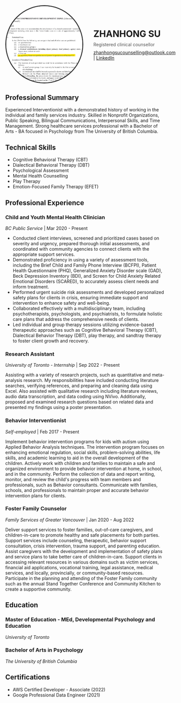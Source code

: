 <div style="display: flex; align-items: center; margin-bottom: 2rem;">
  <img src="ZONING.jpg" alt="ZHANHONG PHOTO" style="width: 240px; height: 240px; border-radius: 50%; object-fit: cover; border: 3px solid #333; margin-right: 2rem;">
  <div>
    <h1 style="margin: 0;">ZHANHONG SU</h1>
    <p style="margin: 0.5rem 0; color: #555;">Registered clinical counsellor</p>
    <p style="margin: 0; font-size: 0.9rem;">
      <a href="mailto:zhanhongsucounselling@outlook.com">zhanhongsucounselling@outlook.com</a> | 
      <a href="https://www.linkedin.com/in/viola-su-b67143166/">LinkedIn</a> 
    </p>
  </div>
</div>

## Professional Summary
Experienced Interventionist with a demonstrated history of working in the individual and family services industry. Skilled in Nonprofit Organizations, Public Speaking, Bilingual Communications, Interpersonal Skills, and Time Management. Strong healthcare services professional with a Bachelor of Arts - BA focused in Psychology from The University of British Columbia.

## Technical Skills
- Cognitive Behavioral Therapy (CBT)
- Dialectical Behavioral Therapy (DBT)
- Psychological Assessment
- Mental Health Counselling
- Play Therapy
- Emotion-Focused Family Therapy (EFET)

## Professional Experience

### Child and Youth Mental Health Clinician  
*BC Public Service* | Mar 2020 - Present  
- Conducted client interviews, screened and prioritized cases based on severity and urgency, prepared thorough initial assessments, and coordinated with community agencies to connect clients with the appropriate support services.
- Demonstrated proficiency in using a variety of assessment tools, including the Brief Child and Family Phone Interview (BCFPI), Patient Health Questionnaire (PHQ), Generalized Anxiety Disorder scale (GAD), Beck Depression Inventory (BDI), and Screen for Child Anxiety Related Emotional Disorders (SCARED), to accurately assess client needs and inform treatment.
- Performed urgent suicide risk assessments and developed personalized safety plans for clients in crisis, ensuring immediate support and intervention to enhance safety and well-being.
- Collaborated effectively with a multidisciplinary team, including psychotherapists, psychologists, and psychiatrists, to formulate holistic care plans that address the comprehensive needs of clients.
- Led individual and group therapy sessions utilizing evidence-based therapeutic approaches such as Cognitive Behavioral Therapy (CBT), Dialectical Behavior Therapy (DBT), play therapy, and sandtray therapy to foster client growth and recovery.

### Research Assistant 
*University of Toronto - Internship* | Sep 2022 - Present 

Assisting with a variety of research projects, such as quantitative and meta-analysis research. My responsibilities have included conducting literature searches, verifying references, and preparing and cleaning data using Excel. Also assisted with qualitative research including literature reviews, audio data transcription, and data coding using NVivo. Additionally, proposed and examined research questions based on related data and presented my findings using a poster presentation.

### Behavior Interventionist 
*Self-employed* | Feb 2017 - Present

Implement behavior intervention programs for kids with autism using Applied Behavior Analysis techniques. The intervention program focuses on enhancing emotional regulation, social skills, problem-solving abilities, life skills, and academic learning to aid in the overall development of the children. Actively work with children and families to maintain a safe and organized environment to provide behavior intervention at home, in school, and in the community. Perform the collection of data and report writing, monitor, and review the child's progress with team members and professionals, such as Behavior consultants. Communicate with families, schools, and professionals to maintain proper and accurate behavior intervention plans for clients.

### Foster Family Counselor
*Family Services of Greater Vancouver* | Jan 2020 - Aug 2022

Deliver support services to foster families, out-of-care caregivers, and children-in-care to promote healthy and safe placements for both parties. Support services include counseling, therapeutic, behavior support consultation, crisis intervention, trauma support, and parenting education. Assist caregivers with the development and implementation of safety plans and service plans to take better care of children-in-care. Support clients in accessing relevant resources in various domains such as victim services, financial aid applications, vocational training, legal assistance, medical services, and locally, provincially, or community-based resources. Participate in the planning and attending of the Foster Family community such as the annual Stand Together Conference and Community Kitchen to create a supportive community.

## Education

### Master of Education - MEd, Developmental Psychology and Education
*University of Toronto* 

### Bachelor of Arts in Psychology  
*The University of British Columbia* 

## Certifications
- AWS Certified Developer - Associate (2022)
- Google Professional Data Engineer (2021)
